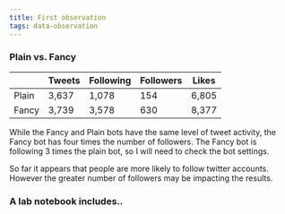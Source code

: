 ```yaml
---
title: First observation
tags: data-observation
---
```


### Plain vs. Fancy 

|	   |Tweets |Following    |Followers   |Likes |
|---|---|---|---|---|
|Plain |3,637 |1,078 |154 |6,805 |
|Fancy |3,739 |3,578 |630 |8,377 |

While the Fancy and Plain bots have the same level of tweet activity, the Fancy bot has four times the number of followers. The Fancy bot is following 3 times the plain bot, so I will need to check the bot settings.

So far it appears that people are more likely to follow twitter accounts. However the greater number of followers may be impacting the results.


### A lab notebook includes.. 
